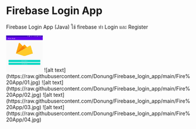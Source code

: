 # Firebase Login App
Firebase Login App (Java) 
ใช้ firebase ทำ Login และ Register

<img src="https://raw.githubusercontent.com/Donung/Firebase_login_app/main/Fire%20App/01.jpg" width="100" height="100">
![alt text](https://raw.githubusercontent.com/Donung/Firebase_login_app/main/Fire%20App/01.jpg)
![alt text](https://raw.githubusercontent.com/Donung/Firebase_login_app/main/Fire%20App/02.jpg)
![alt text](https://raw.githubusercontent.com/Donung/Firebase_login_app/main/Fire%20App/03.jpg)
![alt text](https://raw.githubusercontent.com/Donung/Firebase_login_app/main/Fire%20App/04.jpg)
